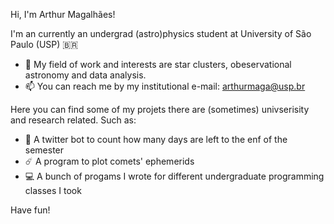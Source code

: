 Hi, I'm Arthur Magalhães!

I'm an currently an undergrad (astro)physics student at University of São Paulo (USP) 🇧🇷

- :telescope: My field of work and interests are star clusters, obeservational astronomy and data analysis.
- 📫 You can reach me by my institutional e-mail: arthurmaga@usp.br

Here you can find some of my projets there are (sometimes) univserisity and research related. Such as:

- 🤖 A twitter bot to count how many days are left to the enf of the semester
- ☄️ A program to plot comets' ephemerids
- 💻 A bunch of progams I wrote for different undergraduate programming classes I took

Have fun!
<!---
ArthurSMg/ArthurSMg is a ✨ special ✨ repository because its `README.md` (this file) appears on your GitHub profile.
You can click the Preview link to take a look at your changes.
--->
